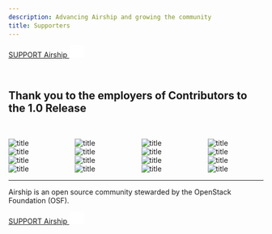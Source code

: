```yaml
---
description: Advancing Airship and growing the community
title: Supporters
---
```


<section class="section section-padding-top-0">
<a href="mailto:info@airshipit.org" class="button is-primary-dark is-rounded"><span>SUPPORT Airship</span>
  <span class="ico">
    <img src="../.vuepress/theme/svg/arrow-left.svg" alt="Learn More" />
  </span></a>
  <p>&nbsp;</p>

<div class="container1">
  <h2 class="features">Thank you to the employers of Contributors to the 1.0 Release</h2>
  <p>&nbsp;</p>
</div>

<div class="container container-center">
  <div class="columns" style="align-items: center;justify-content: center;">
    <div class="column columns-sponsors">  <img class="img-sponsor-l4" src="/images/logo-99cloud.svg" alt="title"  /></div>
    <div class="column columns-sponsors">  <img class="img-sponsor-l4" src="/images/logo-accenture.svg" alt="title"  /></div>
    <div class="column columns-sponsors">  <img class="img-sponsor-l4" src="/images/logo-att.svg" alt="title"  /></div>
    <div class="column columns-sponsors">  <img class="img-sponsor-l4" src="/images/logo-awcloud.svg" alt="title"  /></div>
  </div>
  <div class="columns" style="align-items: center;justify-content: center;">
    <div class="column columns-sponsors">  <img class="img-sponsor-l4" src="/images/logo-charter.svg" alt="title"  /></div>
    <div class="column columns-sponsors">  <img class="img-sponsor-l4" src="/images/logo-cisco.svg" alt="title"  /></div>
    <div class="column columns-sponsors">  <img class="img-sponsor-l4" src="/images/logo-ericsson.svg" alt="title"  /></div>
    <div class="column columns-sponsors">  <img class="img-sponsor-l4" src="/images/logo-fiberhome.svg" alt="title"  /></div>
  </div>
  <div class="columns" style="align-items: center;justify-content: center;">
    <div class="column columns-sponsors">  <img class="img-sponsor-l4" src="/images/logo-fujitsu.svg" alt="title"  /></div>
    <div class="column columns-sponsors">  <img class="img-sponsor-l4" src="/images/logo-inspur.svg" alt="title"  /></div>
    <div class="column columns-sponsors">  <img class="img-sponsor-l4" src="/images/logo-mirantis.png" alt="title"  /></div>
    <div class="column columns-sponsors">  <img class="img-sponsor-l4" src="/images/logo-sktelecom.svg" alt="title"  /></div>
  </div>
  <div class="columns" style="align-items: center;justify-content: center;">
    <div class="column columns-sponsors">  <img class="img-sponsor-l4" src="/images/logo-solinea.svg" alt="title"  /></div>
    <div class="column columns-sponsors">  <img class="img-sponsor-l4" src="/images/logo-suse.svg" alt="title"  /></div>
    <div class="column columns-sponsors">  <img class="img-sponsor-l4" src="/images/logo-windriver.svg" alt="title"  /></div>
    <div class="column columns-sponsors">  <img class="img-sponsor-l4" src="/images/logo-zte.svg" alt="title"  /></div>
  </div>
</div>


<hr/>

Airship is an open source community stewarded by the OpenStack Foundation (OSF). 

<a href="mailto:info@airshipit.org" class="button is-primary-dark is-rounded"><span>SUPPORT Airship</span>
  <span class="ico">
    <img src="../.vuepress/theme/svg/arrow-left.svg" alt="Learn More" />
  </span></a>
<br/><br/>

</section> 


<section class="section bottom-content">
</section>  



